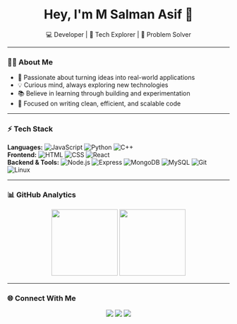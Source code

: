 <h1 align="center">Hey, I'm M Salman Asif 👋</h1>  

<p align="center">
  💻 Developer | 🚀 Tech Explorer | 🎯 Problem Solver
</p>

---

### 🧑‍💻 About Me  
- 🚀 Passionate about turning ideas into real-world applications  
- 💡 Curious mind, always exploring new technologies  
- 📚 Believe in learning through building and experimentation  
- 🔭 Focused on writing clean, efficient, and scalable code  

---

### ⚡ Tech Stack  
**Languages:** ![JavaScript](https://img.shields.io/badge/-JavaScript-F7DF1E?logo=javascript&logoColor=000&style=flat) ![Python](https://img.shields.io/badge/-Python-3776AB?logo=python&logoColor=fff&style=flat) ![C++](https://img.shields.io/badge/-C++-00599C?logo=cplusplus&logoColor=fff&style=flat)  
**Frontend:** ![HTML](https://img.shields.io/badge/-HTML5-E34F26?logo=html5&logoColor=fff&style=flat) ![CSS](https://img.shields.io/badge/-CSS3-1572B6?logo=css3&logoColor=fff&style=flat) ![React](https://img.shields.io/badge/-React-61DAFB?logo=react&logoColor=000&style=flat)  
**Backend & Tools:** ![Node.js](https://img.shields.io/badge/-Node.js-339933?logo=node.js&logoColor=fff&style=flat) ![Express](https://img.shields.io/badge/-Express-000?logo=express&logoColor=fff&style=flat) ![MongoDB](https://img.shields.io/badge/-MongoDB-47A248?logo=mongodb&logoColor=fff&style=flat) ![MySQL](https://img.shields.io/badge/-MySQL-4479A1?logo=mysql&logoColor=fff&style=flat) ![Git](https://img.shields.io/badge/-Git-F05032?logo=git&logoColor=fff&style=flat) ![Linux](https://img.shields.io/badge/-Linux-FCC624?logo=linux&logoColor=000&style=flat)  

---

### 📊 GitHub Analytics  
<p align="center">
  <img src="https://github-readme-stats.vercel.app/api?username=MSalmanAsif&show_icons=true&theme=tokyonight" height="150"/>  
  <img src="https://github-readme-streak-stats.herokuapp.com?user=MSalmanAsif&theme=tokyonight&hide_border=true" height="150"/>  
</p>

---

### 🌐 Connect With Me  
<p align="center">
  <a href="https://github.com/MSalmanAsif"><img src="https://img.shields.io/badge/GitHub-000?logo=github&logoColor=fff&style=flat"/></a>
  <a href="https://linkedin.com/in/your-link"><img src="https://img.shields.io/badge/LinkedIn-0A66C2?logo=linkedin&logoColor=fff&style=flat"/></a>
  <a href="https://twitter.com/your-handle"><img src="https://img.shields.io/badge/Twitter-1DA1F2?logo=twitter&logoColor=fff&style=flat"/></a>
</p>
